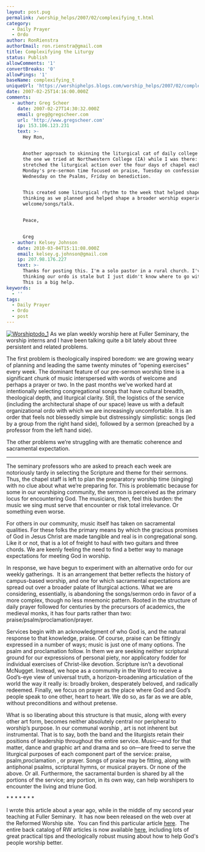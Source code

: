 ```yaml
---
layout: post.pug
permalink: /worship_helps/2007/02/complexifying_t.html 
category:
  - Daily Prayer
  - Ordo
author: RonRienstra
authorEmail: ron.rienstra@gmail.com
title: Complexifying the Liturgy
status: Publish
allowComments: '1'
convertBreaks: '0'
allowPings: '1'
baseName: complexifying_t
uniqueUrl: 'https://worshiphelps.blogs.com/worship_helps/2007/02/complexifying_t.html '
date: 2007-02-25T14:16:00.000Z
comments:
  - author: Greg Scheer
    date: 2007-02-27T14:30:32.000Z
    email: greg@gregscheer.com
    url: 'http://www.gregscheer.com'
    ip: 153.106.123.231
    text: >-
      Hey Ron,


      Another approach to skinning the liturgical cat of daily college chapel is
      the one we tried at Northwestern College (IA) while I was there: we
      stretched the liturgical action over the four days of chapel each week.
      Monday's pre-sermon time focused on praise, Tuesday on confession,
      Wednesday on the Psalms, Friday on benediction. 


      This created some liturgical rhythm to the week that helped shape our
      thinking as we planned and helped shape a broader worship experience than
      welcome/songs/talk.


      Peace,


      Greg
  - author: Kelsey Johnson
    date: 2010-03-04T15:11:08.000Z
    email: kelsey.g.johnson@gmail.com
    ip: 207.98.176.227
    text: >-
      Thanks for posting this. I'm a solo pastor in a rural church. I've been
      thinking our ordo is stale but I just didn't know where to go with it.
      This is a big help.
keywords:
  - ''
tags:
  - Daily Prayer
  - Ordo
  - post
---
```

[![Worshiptodo_1](https://worshiphelps.blogs.com/worship_helps/images/worshiptodo_1.gif "Worshiptodo_1")](http://worshiphelps.blogs.com/.shared/image.html?/photos/uncategorized/worshiptodo_1.gif) As we plan weekly worship here at Fuller Seminary, the worship interns and I have been talking quite a bit lately about three persistent and related problems.

The first problem is theologically inspired boredom: we are growing weary of planning and leading the same twenty minutes of “opening exercises” every week. The dominant feature of our pre-sermon worship time is a significant chunk of music interspersed with words of welcome and perhaps a prayer or two. In the past months we’ve worked hard at intentionally selecting congregational songs that have cultural breadth, theological depth, and liturgical clarity. Still, the logistics of the service (including the architectural shape of our space) leave us with a default organizational ordo with which we are increasingly uncomfortable. It is an order that feels not blessedly simple but distressingly simplistic: songs (led by a group from the right hand side), followed by a sermon (preached by a professor from the left hand side).

The other problems we’re struggling with are thematic coherence and sacramental expectation.
***
The seminary professors who are asked to preach each week are notoriously tardy in selecting the Scripture and theme for their sermons. Thus, the chapel staff is left to plan the preparatory worship time (singing) with no clue about what we’re preparing for. This is problematic because for some in our worshiping community, the sermon is perceived as the primary locus for encountering God. The musicians, then, feel this burden: the music we sing must serve that encounter or risk total irrelevance. Or something even worse.

For others in our community, music itself has taken on sacramental qualities. For these folks the primary means by which the gracious promises of God in Jesus Christ are made tangible and real is in congregational song. Like it or not, that is a lot of freight to haul with two guitars and three chords. We are keenly feeling the need to find a better way to manage expectations for meeting God in worship.

In response, we have begun to experiment with an alternative ordo for our weekly gatherings.  It is an arrangement that better reflects the history of campus-based worship, and one for which sacramental expectations are spread out over a broader palate of liturgical actions. What we are considering, essentially, is abandoning the songs/sermon ordo in favor of a more complex, though no less mnemonic pattern. Rooted in the structure of daily prayer followed for centuries by the precursors of academics, the medieval monks, it has four parts rather than two: praise/psalm/proclamation/prayer.

Services begin with an acknowledgment of who God is, and the natural response to that knowledge, praise. Of course, praise can be fittingly expressed in a number of ways; music is just one of many options. The psalm and proclamation follow. In them we are seeking neither scriptural ground for our expressions of personal piety, nor applicatory fodder for individual exercises of Christ-like devotion. Scripture isn’t a devotional McNugget. Instead, we hope as a community in the Word to receive a God’s-eye view of universal truth, a horizon-broadening articulation of the world the way it really is: broadly broken, desperately beloved, and radically redeemed. Finally, we focus on prayer as the place where God and God’s people speak to one other, heart to heart. We do so, as far as we are able, without preconditions and without pretense.

What is so liberating about this structure is that music, along with every other art form, becomes neither absolutely central nor peripheral to worship’s purpose. In our communal worship , art is not inherent but instrumental. That is to say, both the band and the liturgists retain their positions of leadership throughout the entire service. Music—and for that matter, dance and graphic art and drama and so on—are freed to serve the liturgical purposes of each component part of the service: praise, psalm,proclamation , or prayer. Songs of praise may be fitting, along with antiphonal psalms, scriptural hymns, or musical prayers. Or none of the above. Or all. Furthermore, the sacramental burden is shared by all the portions of the service; any portion, in its own way, can help worshipers to encounter the living and triune God.

\* \* \* \* \* \* \*

I wrote this article about a year ago, while in the middle of my second year teaching at Fuller Seminary.  It has now been released on the web over at the Reformed Worship site.  You can find this particular article [here](http://www.reformedworship.org/magazine/article.cfm?article_id=1775).  The entire back catalog of RW articles is now available [here](http://www.reformedworship.org/template/index.cfm), including lots of great practical tips and theologically robust musing about how to help God's people worship better.